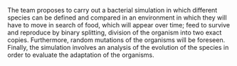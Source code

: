The team proposes to carry out a bacterial simulation in which different species can be defined and compared in an environment in which they will have to move in search of food, which will appear over time; feed to survive and reproduce by binary splitting, division of the organism into two exact copies. Furthermore, random mutations of the organisms will be foreseen. Finally, the simulation involves an analysis of the evolution of the species in order to evaluate the adaptation of the organisms.
